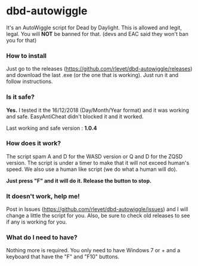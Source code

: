 # dbd-autowiggle
It's an AutoWiggle script for Dead by Daylight.
This is allowed and legit, legal. You will **NOT** be banned for that. (devs and EAC said they won't ban you for that)

### How to install

Just go to the releases (https://github.com/rlevet/dbd-autowiggle/releases) and download the last .exe (or the one that is working).
Just run it and follow instructions.

### Is it safe?

**Yes.** I tested it the 16/12/2018 (Day/Month/Year format) and it was working and safe.
EasyAntiCheat didn't blocked it and it worked.

Last working and safe version : **1.0.4**

### How does it work?

The script spam A and D for the WASD version or Q and D for the ZQSD version.
The script is under a timer to make that it will not exceed human's speed. We also use a human like script (we do what a human will do).

**Just press "F" and it will do it. Release the button to stop.**

### It doesn't work, help me!

Post in Issues (https://github.com/rlevet/dbd-autowiggle/issues) and I will change a little the script for you.
Also, be sure to check old releases to see if any is working for you.

### What do I need to have?

Nothing more is required. You only need to have Windows 7 or + and a keyboard that have the "F" and "F10" buttons.
